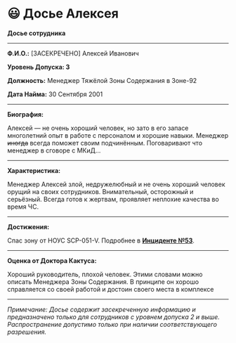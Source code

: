 # 😃 Досье Алексея

**Досье сотрудника**

***

**Ф.И.О.:** \[ЗАСЕКРЕЧЕНО] Алексей Иванович

**Уровень Допуска: 3**

**Должность:** Менеджер Тяжёлой Зоны Содержания в Зоне-92

**Дата Найма:** 30 Сентября 2001

***

**Биография:**

Алексей — не очень хороший человек, но зато в его запасе многолетний опыт в работе с персоналом и хорошие навыки. Менеджер ~~иногда~~ всегда поможет своим подчинённым. Поговаривают что менеджер в сговоре с МКиД...

***

**Характеристика:**

Менеджер Алексей злой, недружелюбный и не очень хороший человек орущий на своих сотрудников. Внимательный, осторожный и серьёзный. Всегда готов к жертвам, проявляет неплохие качества во время ЧС.

***

**Достижения:**

Спас зону от НОУС SCP-051-V. Подробнее в [**Инциденте №53**](https://zona-228-ru.gitbook.io/edryon-baton/prochee/scp-obekty-v-zone-92/scp-051-v).

***

**Оценка от Доктора Кактуса:**

Хороший руководитель, плохой человек. Этими словами можно описать Менеджера Зоны Содержания. В принципе он хорошо справляется со своей работой и достоин своего места в комплексе

***

_Примечание: Досье содержит засекреченную информацию и предназначено только для сотрудников с уровнем допуска 2 и выше. Распространение допустимо только при наличии соответствующего разрешения._
